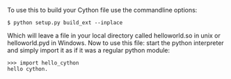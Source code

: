 To use this to build your Cython file use the commandline options:

```
$ python setup.py build_ext --inplace
```

Which will leave a file in your local directory called helloworld.so in unix or helloworld.pyd in Windows. Now to use this file: start the python interpreter and simply import it as if it was a regular python module:

```
>>> import hello_cython
hello cython.
```
